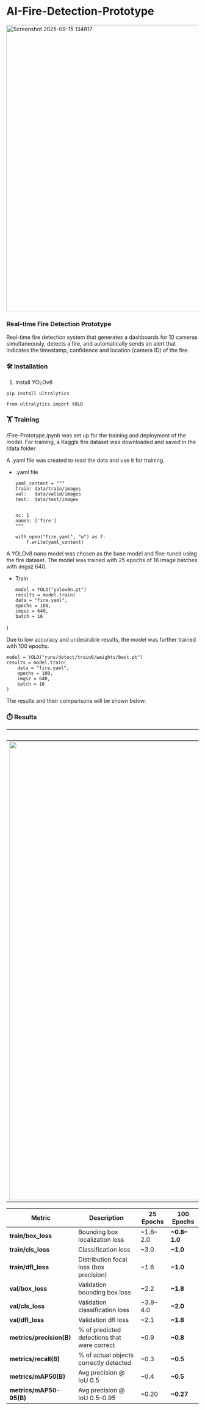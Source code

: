 # AI-Fire-Detection-Prototype


<img width="1274" height="749" alt="Screenshot 2025-09-15 134817" src="https://github.com/user-attachments/assets/61e2ac06-1deb-4df3-bdaf-7a6863e89cf0" />


### Real-time Fire Detection Prototype
Real-time fire detection system that generates a dashboards for 10 cameras simultaneously, detects a fire, and  automatically sends an alert that indicates the timestamp, confidence and location (camera ID) of the fire.


### 🛠️  Installation

1. Install YOLOv8
```
pip install ultralytics
```
```
from ultralytics import YOLO

```

### 🏋️ Training

/Fire-Prototype.ipynb was set up for the training and deployment of the model. For training, a Kaggle fire dataset was downloaded and saved in the /data folder.

A .yaml file was created to read the data and use it for training.

+ .yaml file
    ```
    yaml_content = """
    train: data/train/images
    val:   data/valid/images
    test:  data/test/images


    nc: 1
    names: ['fire']
    """
    ```
    ```
    with open("fire.yaml", "w") as f:
        f.write(yaml_content)
    ```

A  YOLOv8 nano model was chosen as the base model and  fine-tuned using the fire dataset. The model was trained with 25 epochs of 16 image batches with imgsz 640.

+ Train
    ```
    model = YOLO("yolov8n.pt")
    results = model.train(
    data = "fire.yaml",
    epochs = 100,
    imgsz = 640,
    batch = 16
)


Due to low accuracy and undesirable results, the model was further trained with 100 epochs.
```
model = YOLO("runs/detect/train6/weights/best.pt")
results = model.train(
    data = "fire.yaml",
    epochs = 100,
    imgsz = 640,
    batch = 16
)
```



The results and their comparisons will be shown below.


### ⏱️ Results

25 epochs          |  100 epochs
:-------------------------------------------------------------------------------------------------------------------------------------:|:------------------------------------------------------------------------------------------------------------:
<img width="2400" height="1200" alt="results" src="https://github.com/user-attachments/assets/94fb4368-b812-45eb-ae08-45bbdb3ce32d" /> | <img width="2400" height="1200" alt="results" src="https://github.com/user-attachments/assets/1608ca5c-026a-46e7-b90b-9983ef55e73e" /> 



| Metric                   | Description                                            | 25 Epochs      | 100 Epochs       |
|--------------------------|--------------------------------------------------------|----------------|------------------|
| **train/box_loss**       | Bounding box localization loss                         | ~1.6–2.0       | **~0.8–1.0**     |
| **train/cls_loss**       | Classification loss                                    | ~3.0           | **~1.0**         |
| **train/dfl_loss**       | Distribution focal loss (box precision)                | ~1.6           | **~1.0**         |
| **val/box_loss**         | Validation bounding box loss                           | ~2.2           | **~1.8**         |
| **val/cls_loss**         | Validation classification loss                         | ~3.8–4.0       | **~2.0**         |
| **val/dfl_loss**         | Validation dfl loss                                    | ~2.1           | **~1.8**         |
| **metrics/precision(B)** | % of predicted detections that were correct            | ~0.9           | **~0.8**         |
| **metrics/recall(B)**    | % of actual objects correctly detected                 | ~0.3           | **~0.5**         |
| **metrics/mAP50(B)**     | Avg precision @ IoU 0.5                                | ~0.4           | **~0.5**         |
| **metrics/mAP50-95(B)**  | Avg precision @ IoU 0.5–0.95                           | ~0.20          | **~0.27**        |

